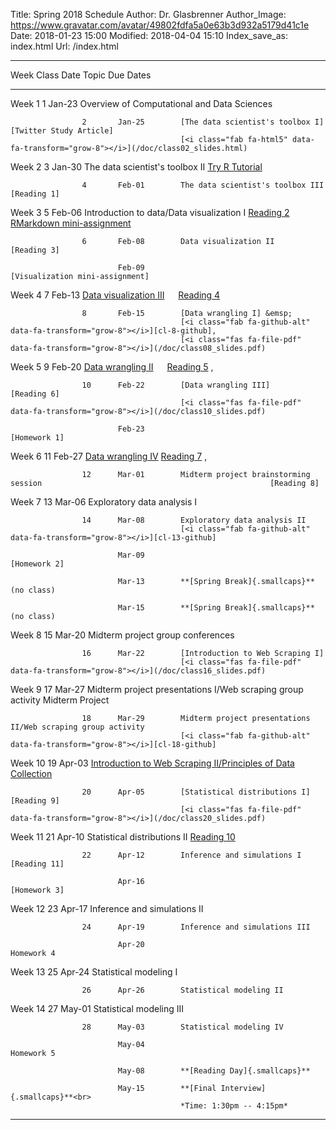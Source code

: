 Title: Spring 2018 Schedule
Author: Dr. Glasbrenner
Author_Image: https://www.gravatar.com/avatar/49802fdfa5a0e63b3d932a5179d41c1e
Date: 2018-01-23 15:00
Modified: 2018-04-04 15:10
Index_save_as: index.html
Url: /index.html

-----------------------------------------------------------------------------------------------------------------------------------------------------------------
Week                Class   Date          Topic                                                                                   Due Dates
------------------- ------- ------------- --------------------------------------------------------------------------------------- -------------------------------
Week 1              1       Jan-23        Overview of Computational and Data Sciences

                    2       Jan-25        [The data scientist's toolbox I]                                                        [Twitter Study Article]
                                          [<i class="fab fa-html5" data-fa-transform="grow-8"></i>](/doc/class02_slides.html)

Week 2              3       Jan-30        The data scientist's toolbox II                                                         [Try R Tutorial]

                    4       Feb-01        The data scientist's toolbox III                                                        [Reading 1]

Week 3              5       Feb-06        Introduction to data/Data visualization I                                               [Reading 2]<br>
                                                                                                                                  [RMarkdown mini-assignment]

                    6       Feb-08        Data visualization II                                                                   [Reading 3]
                    
                            Feb-09                                                                                                [Visualization mini-assignment]

Week 4              7       Feb-13        [Data visualization III] &emsp;                                                         [Reading 4]
                                          [<i class="fas fa-file-pdf" data-fa-transform="grow-8"></i>](/doc/class07_slides.pdf)

                    8       Feb-15        [Data wrangling I] &emsp;
                                          [<i class="fab fa-github-alt" data-fa-transform="grow-8"></i>][cl-8-github], 
                                          [<i class="fas fa-file-pdf" data-fa-transform="grow-8"></i>](/doc/class08_slides.pdf)

Week 5              9       Feb-20        [Data wrangling II] &emsp;                                                              [Reading 5]
                                          [<i class="fab fa-github-alt" data-fa-transform="grow-8"></i>][cl-8-github], 
                                          [<i class="fas fa-file-pdf" data-fa-transform="grow-8"></i>](/doc/class09_slides.pdf)

                    10      Feb-22        [Data wrangling III]                                                                    [Reading 6]
                                          [<i class="fas fa-file-pdf" data-fa-transform="grow-8"></i>](/doc/class10_slides.pdf)
                    
                            Feb-23                                                                                                [Homework 1]

Week 6              11      Feb-27        [Data wrangling IV]                                                                     [Reading 7]
                                          [<i class="fab fa-github-alt" data-fa-transform="grow-8"></i>][cl-11-github], 
                                          [<i class="fas fa-file-pdf" data-fa-transform="grow-8"></i>](/doc/class11_slides.pdf)

                    12      Mar-01        Midterm project brainstorming session                                                   [Reading 8]

Week 7              13      Mar-06        Exploratory data analysis I
                                          [<i class="fab fa-github-alt" data-fa-transform="grow-8"></i>][cl-13-github]

                    14      Mar-08        Exploratory data analysis II
                                          [<i class="fab fa-github-alt" data-fa-transform="grow-8"></i>][cl-13-github]

                            Mar-09                                                                                                [Homework 2]

                            Mar-13        **[Spring Break]{.smallcaps}** (no class)

                            Mar-15        **[Spring Break]{.smallcaps}** (no class)

Week 8              15      Mar-20        Midterm project group conferences

                    16      Mar-22        [Introduction to Web Scraping I]
                                          [<i class="fas fa-file-pdf" data-fa-transform="grow-8"></i>](/doc/class16_slides.pdf)

Week 9              17      Mar-27        Midterm project presentations I/Web scraping group activity                             Midterm Project

                    18      Mar-29        Midterm project presentations II/Web scraping group activity
                                          [<i class="fab fa-github-alt" data-fa-transform="grow-8"></i>][cl-18-github]

Week 10             19      Apr-03        [Introduction to Web Scraping II/Principles of Data Collection]
                                          [<i class="fas fa-file-pdf" data-fa-transform="grow-8"></i>](/doc/class19_slides.pdf)

                    20      Apr-05        [Statistical distributions I]                                                           [Reading 9]
                                          [<i class="fas fa-file-pdf" data-fa-transform="grow-8"></i>](/doc/class20_slides.pdf)

Week 11             21      Apr-10        Statistical distributions II                                                            [Reading 10]

                    22      Apr-12        Inference and simulations I                                                             [Reading 11]
                            
                            Apr-16                                                                                                [Homework 3]

Week 12             23      Apr-17        Inference and simulations II

                    24      Apr-19        Inference and simulations III

                            Apr-20                                                                                                Homework 4

Week 13             25      Apr-24        Statistical modeling I

                    26      Apr-26        Statistical modeling II

Week 14             27      May-01        Statistical modeling III

                    28      May-03        Statistical modeling IV
                    
                            May-04                                                                                                Homework 5

                            May-08        **[Reading Day]{.smallcaps}**

                            May-15        **[Final Interview]{.smallcaps}**<br>
                                          *Time: 1:30pm -- 4:15pm*
-----------------------------------------------------------------------------------------------------------------------------------------------------------------

[Reading 1]:                                                     /assignments/reading-1/
[Reading 2]:                                                     /assignments/reading-2/
[Reading 3]:                                                     /assignments/reading-3/
[Reading 4]:                                                     /assignments/reading-4/
[Reading 5]:                                                     /assignments/reading-5/
[Reading 6]:                                                     /assignments/reading-6/
[Reading 7]:                                                     /assignments/reading-7/
[Reading 8]:                                                     /assignments/reading-8/
[Reading 9]:                                                     /assignments/reading-9/
[Reading 10]:                                                    /assignments/reading-10/
[Reading 11]:                                                    /assignments/reading-11/
[Homework 1]:                                                    /assignments/homework-1/
[Homework 2]:                                                    /assignments/homework-2/
[Homework 3]:                                                    /assignments/homework-3/
[Try R Tutorial]:                                                /assignments/try-r-tutorial-mini-assignment/
[Twitter Study Article]:                                         /assignments/introductions-and-twitter-election-mini-assignment/
[RMarkdown mini-assignment]:                                     /assignments/rmarkdown-mini-assignment/
[Visualization mini-assignment]:                                 /assignments/visualization-mini-assignment/
[The data scientist's toolbox I]:                                /materials/class-2/ 
[Data visualization III]:                                        /materials/class-7/
[Data wrangling I]:                                              /materials/class-8/
[Data wrangling II]:                                             /materials/class-9/
[Data wrangling III]:                                            /materials/class-10/
[Data wrangling IV]:                                             /materials/class-11/
[Introduction to Web Scraping I]:                                /materials/class-16/
[Introduction to Web Scraping II/Principles of Data Collection]: /materials/class-19/
[Statistical distributions I]:                                   /materials/class-20/
[cl-8-github]:                                                   https://classroom.github.com/a/xku1H3sP
[cl-11-github]:                                                  https://masoncds101.slack.com/archives/C8WQJ0GTB/p1519755978000359
[cl-13-github]:                                                  https://masoncds101.slack.com/archives/C8WQJ0GTB/p1520361454000399
[cl-18-github]:                                                  https://masoncds101.slack.com/archives/C8WQJ0GTB/p1522347635000427
